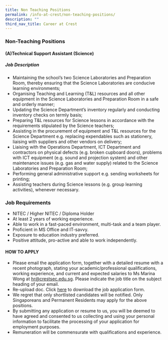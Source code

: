 ```yaml
---
title: Non Teaching Positions
permalink: /info-at-crest/non-teaching-positions/
description: ""
third_nav_title: Career at Crest
---
```

### Non-Teaching Positions

#### (A)Technical Support Assistant (Science)

##### Job Description

*   Maintaining the school’s two Science Laboratories and Preparation Room, thereby ensuring that the Science Laboratories are conducive learning environments;
*   Organising Teaching and Learning (T&L) resources and all other equipment in the Science Laboratories and Preparation Room in a safe and orderly manner;
*   Updating the Science Department’s inventory regularly and conducting inventory checks on termly basis;
*   Preparing T&L resources for Science lessons in accordance with the requirements stipulated by the Science teachers;
*   Assisting in the procurement of equipment and T&L resources for the Science Department e.g. replacing expendables such as stationery, liaising with suppliers and other vendors on delivery;
*   Liaising with the Operations Department, ICT Department and contractors on physical defects (e.g. broken cupboard doors), problems with ICT equipment (e.g. sound and projection system) and other maintenance issues (e.g. gas and water supply) related to the Science Laboratories and Preparation Room;
*   Performing general administrative support e.g. sending worksheets for printing;
*   Assisting teachers during Science lessons (e.g. group learning activities), whenever necessary.  
      
    

### Job Requirements

*   NITEC / Higher NITEC / Diploma Holder
*   At least 2 years of working experience.
*   Able to work in a fast-paced environment, multi-task and a team player.
*   Proficient in MS Office and IT-savvy.
*   Exposure to education industry preferred.
*   Positive attitude, pro-active and able to work independently.

#### HOW TO APPLY

*   Please email the application form, together with a detailed resume with a recent photograph, stating your academic/professional qualifications, working experience, and current and expected salaries to Ms Marina Wong at [hr@crestsec.edu.sg](mailto:hr@crestsec.edu.sg). Please indicate the job title on the subject heading of your email.
*  Re-upload doc. Click [here](https://www.crestsec.edu.sg/qql/slot/u1374/CSS%202022/Info%20@%20Crest/Career@Crest/Crest%20Secondary%20School%20-%20Job%20Application%20Form%20Direct%20Hire%20-%20Nov%202020.docx) to download the job application form.
*   We regret that only shortlisted candidates will be notified. Only Singaporeans and Permanent Residents may apply for the above positions.
*   By submitting any application or resume to us, you will be deemed to have agreed and consented to us collecting and using your personal information to facilitate the processing of your application for employment purposes.
*   Remuneration will be commensurate with qualifications and experience.